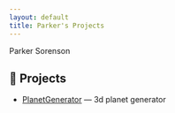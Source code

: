 ```yaml
---
layout: default
title: Parker's Projects
---
```


Parker Sorenson

## 🧩 Projects

- [PlanetGenerator](https://psoren.github.io/simplexplanet/) — 3d planet generator
